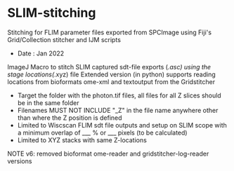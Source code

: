 # SLIM-stitching
Stitching for FLIM parameter files exported from SPCImage using Fiji's Grid/Collection stitcher and IJM scripts

- Date : Jan 2022

ImageJ Macro to stitch SLIM captured sdt-file exports (*.asc) using the stage locations(*.xyz) file
Extended version (in python) supports reading locations from bioformats ome-xml and textoutput from the Gridstitcher

 * Target the folder with the photon.tif files, all files for all Z slices should be in the same folder
 * Filenames MUST NOT INCLUDE "_Z" in the file name anywhere other than where the Z position is defined
 * Limited to Wiscscan FLIM sdt file outputs and setup on SLIM scope with a minimum overlap of  ___ % or ___ pixels (to be calculated)
 * Limited to XYZ stacks with same Z-locations
 
 NOTE v6: removed bioformat ome-reader and gridstitcher-log-reader versions

